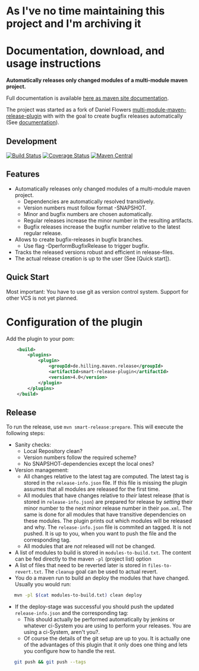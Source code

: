 # As I've no time maintaining this project and I'm archiving it

# Documentation, download, and usage instructions

**Automatically releases only changed modules of a multi-module maven project.**

Full documentation is available [here as maven site documentation](https://guhilling.github.io/smart-release-plugin/index.html).

The project was started as a fork of Daniel Flowers
[multi-module-maven-release-plugin](https://danielflower.github.io/multi-module-maven-release-plugin/index.html) with
with the goal to create bugfix releases automatically (See [documentation](#creating-a-bugfix-release)).

## Development

[![Build Status](https://travis-ci.org/guhilling/smart-release-plugin.svg?branch=master&maxAge=60)](https://travis-ci.org/guhilling/smart-release-plugin)
[![Coverage Status](https://coveralls.io/repos/github/guhilling/smart-release-plugin/badge.svg?branch=master&maxAge=60)](https://coveralls.io/github/guhilling/smart-release-plugin?branch=master)
[![Maven Central](https://img.shields.io/maven-central/v/de.hilling.maven.release/smart-release-plugin.svg?maxAge=60)](http://search.maven.org/#search|gav|1|g:"de.hilling.maven.release"%20AND%20a:"smart-release-plugin")

## Features

* Automatically releases only changed modules of a multi-module maven project.
    * Dependencies are automatically resolved transitively.
    * Version numbers must follow format <Major>-SNAPSHOT.
    * Minor and bugfix numbers are chosen automatically.
    * Regular releases increase the minor number in the resulting artifacts.
    * Bugfix releases increase the bugfix number relative to the latest regular release.
* Allows to create bugfix-releases in bugfix branches.
    * Use flag -DperformBugfixRelease to trigger bugfix.
* Tracks the released versions robust and efficient in release-files.
* The actual release creation is up to the user (See [Quick start]).

## Quick Start

Most important: You have to use git as version control system. Support for other VCS is not yet planned.

# Configuration of the plugin

Add the plugin to your pom:

```xml
    <build>
        <plugins>
            <plugin>
                <groupId>de.hilling.maven.release</groupId>
                <artifactId>smart-release-plugin</artifactId>
                <version>4.0</version>
            </plugin>
        </plugins>
    </build>
```

## Release

To run the release, use `mvn smart-release:prepare`. This will execute the following steps:

* Sanity checks:
    * Local Repository clean?
    * Version numbers follow the required scheme?
    * No SNAPSHOT-dependencies except the local ones?
* Version management:
    * All changes relative to the latest tag are computed. The latest tag is stored in the `release-info.json` file.
If this file is missing the plugin assumes that all modules are released for the first time.
    * All modules that have changes relative to _their_ latest release (that is stored in `release-info.json`) are
prepared for release by _setting_ their minor number to the next minor release number in their `pom.xml`.
The same is done for all modules
that have transitive dependencies on these modules. The plugin prints out which modules will be released and why.
The `release-info.json` file is commited an tagged. It is not pushed. It is up to you, when you want to push the file
and the corresponding tag.
    * All modules that are _not_ released will not be changed.
* A list of modules to build is stored in `modules-to-build.txt`. The content can be fed directly to the maven `-pl`
(project list) option
* A list of files that need to be reverted later is stored in `files-to-revert.txt`. The `cleanup` goal can be used
to actual revert.
* You do a maven run to build an deploy the modules that have changed. Usually you would run:

```bash
   mvn -pl $(cat modules-to-build.txt) clean deploy
```

* If the deploy-stage was successful you should push the updated `release-info.json` and the corresponding tag:
    * This should actually be performed automatically by jenkins or whatever ci-System you are using to perform your
releases. You are using a ci-System, aren't you?.
    * Of course the details of the git setup are up to you. It is actually one of the advantages of this plugin that it
only does one thing and lets you configure how to handle the rest.

```bash
   git push && git push --tags
```
